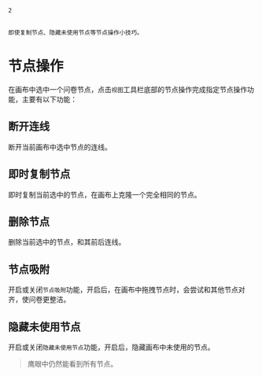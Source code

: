 ```index
2
```
```tag

```
```summary
即使复制节点、隐藏未使用节点等节点操作小技巧。
```
# 节点操作
在画布中选中一个问卷节点，点击`视图`工具栏底部的节点操作完成指定节点操作功能，主要有以下功能：

## 断开连线
断开当前画布中选中节点的连线。

## 即时复制节点
即时复制当前选中的节点，在画布上克隆一个完全相同的节点。

## 删除节点
删除当前选中的节点，和其前后连线。

## 节点吸附
开启或关闭`节点吸附`功能，开启后，在画布中拖拽节点时，会尝试和其他节点对齐，使问卷更整洁。

## 隐藏未使用节点
开启或关闭`隐藏未使用节点`功能，开启后，隐藏画布中未使用的节点。

> 鹰眼中仍然能看到所有节点。